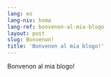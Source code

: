 ```yaml
---
lang: eo
lang-niv: homa
lang-ref: bonvenon-al-mia-blogo
layout: post
slug: Bonvenon!
title: 'Bonvenon al mia blogo!'
---
```


Bonvenon al mia blogo!
